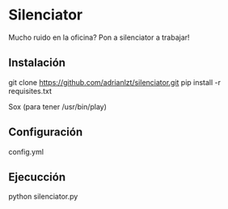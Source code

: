 # Silenciator

Mucho ruido en la oficina? Pon a silenciator a trabajar!

## Instalación
git clone https://github.com/adrianlzt/silenciator.git
pip install -r requisites.txt

Sox (para tener /usr/bin/play)

## Configuración
config.yml

## Ejecucción
python silenciator.py
